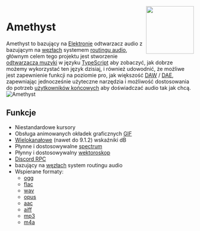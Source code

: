 <img align="right" src="https://github.com/Geoxor/Amethyst/blob/master/assets/icon.png?raw=true" width="128">

# Amethyst

Amethyst to bazujący na [Elektronie](https://electronjs.org/) odtwarzacz audio z bazującym na [węzłach](https://en.wikipedia.org/wiki/Node_graph_architecture) systemem [routingu audio](https://en.wikipedia.org/wiki/Audio_signal_flow), głównym celem tego projektu jest stworzenie [odtwarzacza muzyki](https://en.wikipedia.org/wiki/Media_player_software) w języku [TypeScript](https://www.typescriptlang.org/) aby zobaczyć, jak dobrze możemy wykorzystać ten język dzisiaj, i również udowodnić, że możliwe jest zapewnienie funkcji na poziomie pro, jak większość [DAW](https://en.wikipedia.org/wiki/Digital_audio_workstation) / [DAE](https://en.wikipedia.org/wiki/Audio_editing_software), zapewniając jednocześnie użyteczne narzędzia i możliwość dostosowania do potrzeb [użytkowników końcowych](https://en.wikipedia.org/wiki/End_user) aby doświadczać audio tak jak chcą.
![Amethyst](https://github.com/user-attachments/assets/a5656d1e-1327-4dec-b312-fb30db290b42)

## Funkcje

- Niestandardowe kursory
- Obsługa animowanych okładek graficznych [GIF](https://en.wikipedia.org/wiki/GIF)
- [Wielokanałowe](https://en.wikipedia.org/wiki/Surround_sound) (nawet do 9.1.2) wskaźniki dB
- Płynne i dostosowywalne [spectrum](https://en.wikipedia.org/wiki/Spectrum_analyzer)
- Płynny i dostosowywalny [wektoroskop](/pl/components/vectorscope)
- [Discord RPC](https://discord.com/developers/docs/topics/rpc)
- bazujący na [węzłach](https://en.wikipedia.org/wiki/Node_graph_architecture) system routingu audio
- Wspierane formaty:
  - [ogg](https://en.wikipedia.org/wiki/Ogg)
  - [flac](https://en.wikipedia.org/wiki/FLAC)
  - [wav](https://en.wikipedia.org/wiki/WAV)
  - [opus](https://en.wikipedia.org/wiki/Opus_(audio_format))
  - [aac](https://en.wikipedia.org/wiki/Advanced_Audio_Coding)
  - [aiff](https://en.wikipedia.org/wiki/Audio_Interchange_File_Format)
  - [mp3](https://en.wikipedia.org/wiki/MP3)
  - [m4a](https://en.wikipedia.org/wiki/MP4_file_format)
